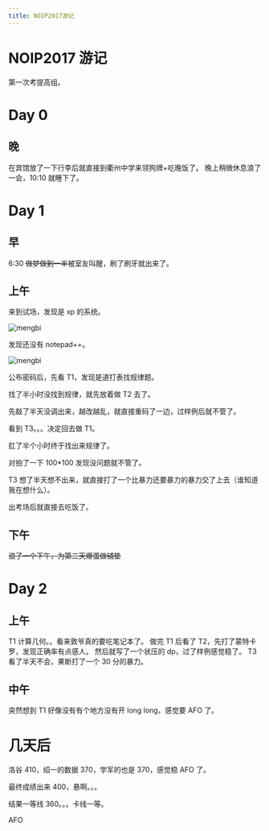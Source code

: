 ```yaml
---
title: NOIP2017游记
---
```


# NOIP2017 游记

<vue-metadata author="swwind" time="2017-11-11"></vue-metadata>

第一次考提高组。

# Day 0

## 晚

在宾馆放了一下行李后就直接到衢州中学来领狗牌+吃晚饭了。
晚上稍微休息<span class="truth">浪</span>了一会，10:10 就睡下了。

# Day 1

## 早

6:30 ~~做梦做到一半~~被室友叫醒，刷了刷牙就出来了。

## 上午

来到试场，发现是 xp 的系统。

![mengbi](/assets/mengbi.jpg)

发现还没有 notepad++。

![mengbi](/assets/mengbi.jpg)

公布密码后，先看 T1，发现是道打表找规律题。

找了半小时没找到规律，就先放着做 T2 去了。

先敲了半天没调出来，越改越乱，就直接重码了一边，过样例后就不管了。

看到 T3。。。决定回去做 T1。

肛了半个小时终于找出来规律了。

对拍了一下 100\*100 发现没问题就不管了。

T3 想了半天想不出来，就直接打了一个比暴力还要暴力的暴力交了上去（谁知道我在想什么）。

出考场后就直接去吃饭了。

## 下午

~~浪了一个下午，为第二天爆蛋做铺垫~~

# Day 2

## 上午

T1 计算几何。。看来敦爷真的要吃笔记本了。
做完 T1 后看了 T2，先打了蒙特卡罗，发现正确率有点感人。
然后就写了一个状压的 dp，过了样例感觉稳了。
T3 看了半天不会，果断打了一个 30 分的暴力。

## 中午

突然想到 T1 好像没有有个地方没有开 long long，感觉要 AFO 了。

# 几天后

洛谷 410，绍一的数据 370，学军的也是 370，感觉稳 AFO 了。

最终成绩出来 400，悬啊。。。

结果一等线 360。。。卡线一等。

AFO
